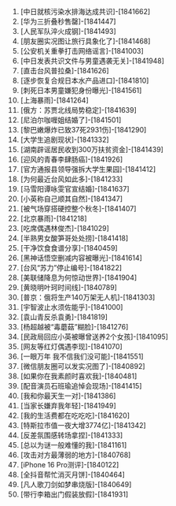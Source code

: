 
1. [中日就核污染水排海达成共识]-[1841662]
1. [华为三折叠秒售罄]-[1841447]
1. [人民军队淬火成钢]-[1841493]
1. [朋友圈实况图让旅行具象化了]-[1841468]
1. [公安机关重拳打击网络谣言]-[1841003]
1. [中日发表共识文件与男童遇袭无关]-[1841948]
1. [直击台风普拉桑]-[1841626]
1. [逐步恢复合规日本水产品进口]-[1841810]
1. [刺死日本男童嫌犯身份曝光]-[1841561]
1. [上海暴雨]-[1841264]
1. [俄方：苏贾北线局势稳定]-[1841639]
1. [尼泊尔咖喱姐结婚了]-[1841501]
1. [黎巴嫩爆炸已致37死2931伤]-[1841290]
1. [大学生追剧现状]-[1841332]
1. [湖南辟谣居民收到300万扶贫资金]-[1841439]
1. [迎风的青春李肆肠癌]-[1841926]
1. [官方通报县领导强拆大学生果园]-[1841412]
1. [为何最近台风如此多]-[1841233]
1. [马雪阳谭咏雯官宣结婚]-[1841637]
1. [小英称自己顺其自然]-[1841347]
1. [被气场穿搭硬控整个秋冬]-[1841407]
1. [北京暴雨]-[1841218]
1. [吃席偶遇林俊杰]-[1841029]
1. [半熟男女酸笋哥处处捞]-[1841418]
1. [干净饮食食谱分享]-[1840459]
1. [黑神话悟空删减内容被曝光]-[1841614]
1. [台风“苏力”停止编号]-[1841822]
1. [美联储降息为何惊动世界]-[1841904]
1. [黄晓明叶珂时间线]-[1840789]
1. [普京：俄将生产140万架无人机]-[1841303]
1. [宇智波止水须佐能乎]-[1841000]
1. [袁山青反杀袁勇]-[1841819]
1. [杨超越被“毒蘑菇”糊脸]-[1841276]
1. [民政局回应小英被曝曾送养2个女孩]-[1841095]
1. [网友等红灯偶遇李现]-[1841070]
1. [一眼万年 我不信我们没可能]-[1841551]
1. [微信朋友圈可以发实况图了]-[1840892]
1. [如果你在我素颜时喜欢我]-[1840481]
1. [配音演员石班瑜追悼会现场]-[1841415]
1. [我和你最天生一对]-[1841386]
1. [当家长嫌弃我年轻]-[1841949]
1. [我的生活费都在吃吃吃]-[1841620]
1. [特斯拉市值一夜大增3774亿]-[1841342]
1. [反差氛围感转场拿捏]-[1841333]
1. [总以为谜一般难懂的我]-[1841161]
1. [攻击对方最薄弱的地方]-[1840768]
1. [iPhone 16 Pro测评]-[1840122]
1. [全抖音帮忙消灭月饼]-[1840464]
1. [凡人歌刀剑如梦串烧版]-[1840649]
1. [带行李箱出门假装放假]-[1841931]